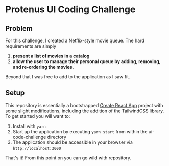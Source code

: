 # Protenus UI Coding Challenge

## Problem
For this challenge, I created a Netflix-style movie queue. The hard requirements are simply 
1) **present a list of movies in a catalog** 
2) **allow the user to manage their personal queue by adding, removing, and re-ordering the movies.**

Beyond that I was free to add to the application as I saw fit.

## Setup

This repository is essentially a bootstrapped [Create React App](https://github.com/facebookincubator/create-react-app) project with some slight modifications, including the addition of the TailwindCSS library. To get started you will want to:

1. Install with ```yarn```
1. Start up the application by executing ```yarn start``` from within the ui-code-challenge directory
1. The application should be accessible in your browser via ```http://localhost:3000```

That's it! From this point on you can go wild with repository.
